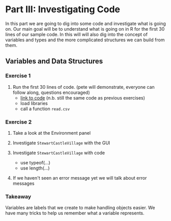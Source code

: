 
# Part III: Investigating Code
In this part we are going to dig into some code and investigate what is going on. Our main goal will be to understand what is going on in R for the first 30 lines of our sample code. In this will will also dig into the concept of variables and types and the more complicated structures we can build from them.

## Variables and Data Structures
### Exercise 1
1. Run the first 30 lines of code. (pete will demonstrate, everyone can follow along, questions encouraged)
    * [link to code](https://github.com/TJF-Monticello/Chronology/blob/master/MCD-CA%20Code/CA_MCD_URCode.R) (n.b. still the same code as previous exercises)
    * load libraries
    * call a function `read.csv`

### Exercise 2
1. Take a look at the Environment panel
2. Investigate `StewartCastleVillage` with the GUI
3. Investigate `StewartCastleVillage` with code
   * use typeof(...)
   * use length(...)

4. If we haven't seen an error message yet we will talk about error messages

### Takeaway
Variables are labels that we create to make handling objects easier. We have many tricks to help us remember what a variable represents.
